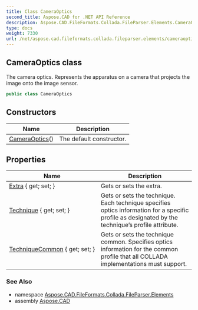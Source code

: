 ```yaml
---
title: Class CameraOptics
second_title: Aspose.CAD for .NET API Reference
description: Aspose.CAD.FileFormats.Collada.FileParser.Elements.CameraOptics class. The camera optics. Represents the apparatus on a camera that projects the image onto the image sensor
type: docs
weight: 7330
url: /net/aspose.cad.fileformats.collada.fileparser.elements/cameraoptics/
---
```

## CameraOptics class

The camera optics. Represents the apparatus on a camera that projects the image onto the image sensor.

```csharp
public class CameraOptics
```

## Constructors

| Name | Description |
| --- | --- |
| [CameraOptics](cameraoptics/)() | The default constructor. |

## Properties

| Name | Description |
| --- | --- |
| [Extra](../../aspose.cad.fileformats.collada.fileparser.elements/cameraoptics/extra/) { get; set; } | Gets or sets the extra. |
| [Technique](../../aspose.cad.fileformats.collada.fileparser.elements/cameraoptics/technique/) { get; set; } | Gets or sets the technique. Each technique specifies optics information for a specific profile as designated by the technique’s profile attribute. |
| [TechniqueCommon](../../aspose.cad.fileformats.collada.fileparser.elements/cameraoptics/techniquecommon/) { get; set; } | Gets or sets the technique common. Specifies optics information for the common profile that all COLLADA implementations must support. |

### See Also

* namespace [Aspose.CAD.FileFormats.Collada.FileParser.Elements](../../aspose.cad.fileformats.collada.fileparser.elements/)
* assembly [Aspose.CAD](../../)



